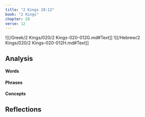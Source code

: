 ```yaml
---
title: "2 Kings 20:12"
book: "2 Kings"
chapter: 20
verse: 12
---
```

![[/Greek/2 Kings/020/2 Kings-020-012G.md#Text]]
![[/Hebrew/2 Kings/020/2 Kings-020-012H.md#Text]]

## Analysis

#### Words

#### Phrases

#### Concepts

## Reflections
